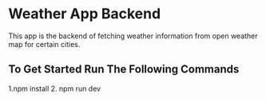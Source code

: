 # Weather App Backend
This app is the backend of fetching weather information from open weather map for certain cities. 
## To Get Started Run The Following Commands
1.npm install
2. npm run dev
